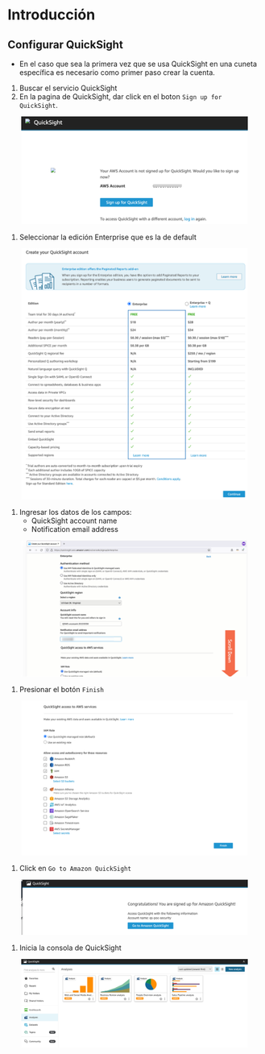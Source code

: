 # Introducción


## Configurar QuickSight
* En el caso que sea la primera vez que se usa QuickSight en una cuneta específica es necesario como primer paso crear la cuenta.
1. Buscar el servicio QuickSight
1. En la pagina de QuickSight, dar click en el boton `Sign up for QuickSight`.
<p align="center">
    <img src="img/quicksight-quickstart01.png" width="450"/>
</p>

1. Seleccionar la edición Enterprise que es la de default
<p align="center">
    <img src="img/quicksight-quickstart02.png" width="450"/>
</p>

1. Ingresar los datos de los campos:
    - QuickSight account name
    - Notification email address
<p align="center">
    <img src="img/quicksight-quickstart03.png" width="450"/>
</p>

1. Presionar el botón `Finish`
<p align="center">
    <img src="img/quicksight-quickstart04.png" width="450"/>
</p>

1. Click en `Go to Amazon QuickSight`
<p align="center">
    <img src="img/quicksight-quickstart05.png" width="450"/>
</p>

1. Inicia la consola de QuickSight
<p align="center">
    <img src="img/quicksight-quickstart06.png" width="450"/>
</p>